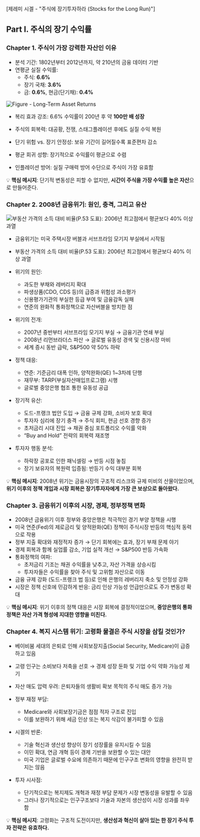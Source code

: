 [제레미 시겔 - "주식에 장기투자하라 (Stocks for the Long Run)"]

## Part I. 주식의 장기 수익률

### Chapter 1. 주식이 가장 강력한 자산인 이유
- 분석 기간: 1802년부터 2012년까지, 약 210년의 금융 데이터 기반
- 연평균 실질 수익률:
  - 주식: **6.6%**
  - 장기 국채: **3.6%**
  - 금: **0.6%**, 현금(단기채): **0.4%**

![Figure - Long-Term Asset Returns](https://github.com/user-attachments/assets/1f0d13f6-3931-4af2-83a2-6bd2e7768f30)

- 복리 효과 강조: 6.6% 수익률이 200년 후 약 **100만 배 성장**
- 주식의 회복력: 대공황, 전쟁, 스태그플레이션 후에도 실질 수익 복원
- 단기 위험 vs. 장기 안정성: 보유 기간이 길어질수록 표준편차 감소

- 평균 회귀 성향: 장기적으로 수익률이 평균으로 수렴
- 인플레이션 방어: 실질 구매력 방어 수단으로 주식이 가장 유효함

💡 **핵심 메시지**: 단기적 변동성은 피할 수 없지만, **시간이 주식을 가장 수익률 높은 자산**으로 만들어준다.

### Chapter 2. 2008년 금융위기: 원인, 충격, 그리고 유산
![부동산 가격의 소득 대비 비율(P.53 도표): 2006년 최고점에서 평균보다 40% 이상 과열](https://github.com/user-attachments/assets/5d21aa01-c417-435d-a7cd-1ca73f63d00c)
- 금융위기는 미국 주택시장 버블과 서브프라임 모기지 부실에서 시작됨
- 부동산 가격의 소득 대비 비율(P.53 도표): 2006년 최고점에서 평균보다 40% 이상 과열
- 위기의 원인:
  - 과도한 부채와 레버리지 확대
  - 파생상품(CDO, CDS 등)의 급증과 위험성 과소평가
  - 신용평가기관의 부실한 등급 부여 및 금융감독 실패
  - 연준의 완화적 통화정책으로 자산버블을 방치한 점

- 위기의 전개:
  - 2007년 중반부터 서브프라임 모기지 부실 → 금융기관 연쇄 부실
  - 2008년 리먼브라더스 파산 → 글로벌 유동성 경색 및 신용시장 마비
  - 세계 증시 동반 급락, S&P500 약 50% 하락

- 정책 대응:
  - 연준: 기준금리 대폭 인하, 양적완화(QE) 1~3차례 단행
  - 재무부: TARP(부실자산매입프로그램) 시행
  - 글로벌 중앙은행 협조 통한 유동성 공급

- 장기적 유산:
  - 도드-프랭크 법안 도입 → 금융 규제 강화, 소비자 보호 확대
  - 투자자 심리에 장기 충격 → 주식 회피, 현금 선호 경향 증가
  - 초저금리 시대 진입 → 채권 중심 포트폴리오 수익률 악화
  - “Buy and Hold” 전략의 회복력 재조명

- 투자자 행동 분석:
  - 하락장 공포로 인한 패닉셀링 → 반등 시점 놓침
  - 장기 보유자의 복원력 입증됨: 반등기 수익 대부분 회복

💡 **핵심 메시지**: 2008년 위기는 금융시장의 구조적 리스크와 규제 미비의 산물이었으며, **위기 이후의 정책 개입과 시장 회복은 장기투자자에게 가장 큰 보상으로 돌아왔다.**

### Chapter 3. 금융위기 이후의 시장, 경제, 정부정책 변화
- 2008년 금융위기 이후 정부와 중앙은행은 적극적인 경기 부양 정책을 시행
- 미국 연준(Fed)의 제로금리 및 양적완화(QE) 정책이 주식시장 반등의 핵심적 동력으로 작용
- 정부 지출 확대와 재정적자 증가 → 단기 회복에는 효과, 장기 부채 문제 야기
- 경제 회복과 함께 실업률 감소, 기업 실적 개선 → S&P500 반등 가속화
- 통화정책의 여파:
  - 초저금리 기조는 채권 수익률을 낮추고, 자산 가격을 상승시킴
  - 투자자들은 수익률을 찾아 주식 및 고위험 자산으로 이동
- 금융 규제 강화 (도드-프랭크 법 등)로 인해 은행의 레버리지 축소 및 안정성 강화
- 시장은 정책 신호에 민감하게 반응: 금리 인상 가능성 언급만으로도 주가 변동성 확대

💡 **핵심 메시지**: 위기 이후의 정책 대응은 시장 회복에 결정적이었으며, **중앙은행의 통화정책은 자산 가격 형성에 지대한 영향을 미친다.**

### Chapter 4. 복지 시스템 위기: 고령화 물결은 주식 시장을 삼킬 것인가?
- 베이비붐 세대의 은퇴로 인해 사회보장지출(Social Security, Medicare)이 급증하고 있음
- 고령 인구는 소비보다 저축을 선호 → 경제 성장 둔화 및 기업 수익 약화 가능성 제기
- 자산 매도 압력 우려: 은퇴자들의 생활비 확보 목적의 주식 매도 증가 가능

- 정부 재정 부담:
  - Medicare와 사회보장기금은 점점 적자 구조로 진입
  - 이를 보완하기 위해 세금 인상 또는 복지 삭감이 불가피할 수 있음

- 시겔의 반론:
  - 기술 혁신과 생산성 향상이 장기 성장률을 유지시킬 수 있음
  - 이민 확대, 연금 개혁 등이 경제 기반을 보완할 수 있는 대안
  - 미국 기업은 글로벌 수요에 의존하기 때문에 인구구조 변화의 영향을 완전히 받지는 않음

- 투자 시사점:
  - 단기적으로는 복지제도 개혁과 재정 부담 문제가 시장 변동성을 유발할 수 있음
  - 그러나 장기적으로는 인구구조보다 기술과 자본의 생산성이 시장 성과를 좌우함

💡 **핵심 메시지**: 고령화는 구조적 도전이지만, **생산성과 혁신이 살아 있는 한 장기 주식 투자 전략은 유효하다.**

